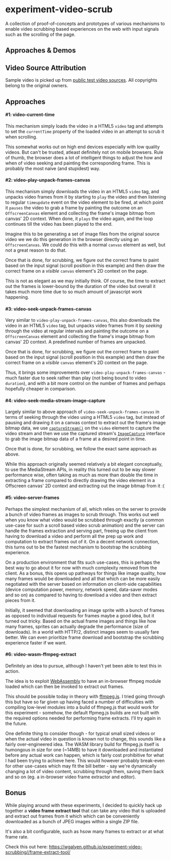# experiment-video-scrub


A collection of proof-of-concepts and prototypes of various mechanisms to enable video scrubbing based experiences on the web with input signals such as the scrolling of the page.

## Approaches & Demos

## Video Source Attribution

Sample video is picked up from [public test video sources](https://gist.github.com/jsturgis/3b19447b304616f18657). All copyrights belong to the original owners.

## Approaches

#### #1: video-current-time

This mechanism simply loads the video in a HTML5 `video` tag and attempts to set the `currentTime`
property of the loaded video in an attempt to scrub it when scrolling.

This somewhat works out on high end devices especially with low quality videos. But can't be
trusted, atleast definitely not on mobile browsers. Rule of thumb, the browser does a lot of
intelligent things to adjust the how and when of video seeking and painting the corresponding frame.
This is probably the most naive (and stupidest) way.

#### #2: video-play-unpack-frames-canvas

This mechanism simply downloads the video in an HTML5 `video` tag, and unpacks video frames from it
by starting to `play` the video and then listening to regular `timeupdate` event on the video
element to be fired, at which point it `pauses` the video to grab a frame by painting the outcome on
an `OffscreenCanvas` element and collecting the frame's image bitmap from canvas' 2D context. When
done, it `plays` the video again, and the loop continues till the video has been played to the end.

Imagine this to be generating a set of image files from the original source video we we do this
generation in the browser directly using an `OffscreenCanvas`. We could do this with a normal `canvas`
element as well, but not a great reason to do that.

Once that is done, for scrubbing, we figure out the correct frame to paint based on the input signal
(scroll position in this example) and then draw the correct frame on a _visible_ `canvas` element's
2D context on the page.

This is not as elegant as we may initially think. Of course, the time to extract out the frames is
lower-bound by the duration of the video but overall it takes much more time due to so much amount
of javascript work happening.

#### #3: video-seek-unpack-frames-canvas

Very similar to `video-play-unpack-frames-canvas`, this also downloads the video in an HTML5 `video`
tag, but unpacks video frames from it by _seeking_ through the video at regular intervals and
painting the outcome on a `OffscreenCanvas` element and collecting the frame's image bitmap from
canvas' 2D context. A predefined number of frames are unpacked.

Once that is done, for scrubbing, we figure out the correct frame to paint based on the input signal
(scroll position in this example) and then draw the correct frame on a _visible_ `canvas` element's
2D context on the page.

Thus, it brings some improvements over `video-play-unpack-frames-canvas` - much faster due to seek rather
than play (not being bound to video `duration`), and with a bit more control on the number of frames
and perhaps hopefully cheaper in comparison.

#### #4: video-seek-media-stream-image-capture

Largely similar to above approach of `video-seek-unpack-frames-canvas` in terms of seeking through
the video using a HTML5 `video` tag, but instead of pausing and drawing it on a canvas context to
extract out the frame's image bitmap data, we use
[`captureStream()`](https://developer.mozilla.org/en-US/docs/Web/API/HTMLMediaElement/captureStream)
on the `video` element to capture the video stream and then we use the captured stream's
[`ImageCapture`](https://developer.mozilla.org/en-US/docs/Web/API/ImageCapture) interface to grab
the image bitmap data of a frame at a desired point in time.

Once that is done, for scrubbing, we follow the exact same approach as above.

While this approach originally seemed relatively a bit elegant conceptually, to use the MediaStream
APIs, in reality this turned out to be way slower performance wise, often taking as much as more
than double the time in extracting a frame compared to directly drawing the video element in a
Offscreen canvas' 2D context and extracting out the image bitmap from it :(

#### #5: video-server-frames

Perhaps the simplest mechanism of all, which relies on the server to provide a bunch of video frames
as images to scrub through. This works out well when you know what video would be scrubbed through
exactly (a common use-case for such a scroll based video scrub animation) and the server can handle
the frames extraction and serving part, freeing up the client from having to download a video and
perform all the prep up work and computation to extract frames out of it. On a decent network
connection, this turns out to be the fastest mechanism to bootstrap the scrubbing experience.

On a production environment that fits such use-cases, this is perhaps the best way to go about it
for now with much complexity removed from the client. As a bonus, this opens up pathways for things
like image quality, how many frames would be downloaded and all that which can be more easily
negotiated with the server based on information on client-side capabilities (device computation
power, memory, network speed, data-saver modes and so on) as compared to having to download a video
and then extract pieces from it.

Initially, it seemed that downloading an image sprite with a bunch of frames as opposed to
individual requests for frames maybe a good idea, but it turned out tricky. Based on the actual
frame images and things like how many frames, sprites can actually degrade the performance (size of
downloads). In a world with HTTP/2, distinct images seem to usually fare better. We can even
prioritize frame download and bootstrap the scrubbing experience faster if we want.

#### #6: video-wasm-ffmpeg-extract

Definitely an idea to pursue, although I haven't yet been able to test this in action.

The idea is to exploit [WebAssembly](https://webassembly.github.io/) to have an in-browser ffmpeg
module loaded which can then be invoked to extract out frames.

This should be possible today in theory with [ffmpeg.js](https://github.com/Kagami/ffmpeg.js). I
tried going through this but have so far given up having faced a number of difficulties with
compiling low-level modules into a build of ffmpeg.js that would work for this experiment - somehow,
the default ffpmeg.js builds are not built with the required options needed for performing frame
extracts. I'll try again in the future.

One definite thing to consider though - for typical small sized videos or when the actual video in
question is known not to change, this sounds like a fairly over-engineered idea. The WASM library
build for ffmpeg.js itself is humongous in size for one (~14MB) to have it downloaded and
instantiated before any actual work can happen, which is fairly cost prohibitive for what I had been
trying to achieve here. This would however probably break-even for other use-cases which may fit the
bill better - say we're dynamically changing a lot of video content, scrubbing through them, saving
them back and so on (eg. a in-browser video frame extractor and editor).

## Bonus

While playing around with these experiments, I decided to quickly hack up together a **video frame
extract tool** that can take any video that is uploaded and extract out frames from it which which
can be conveniently downloaded as a bunch of JPEG images within a single ZIP file.

It's also a bit configurable, such as hsow many frames to extract or at what frame rate.

Check this out here: https://wgalyen.github.io/experiment-video-scrubbing//frame-extract-tool/

